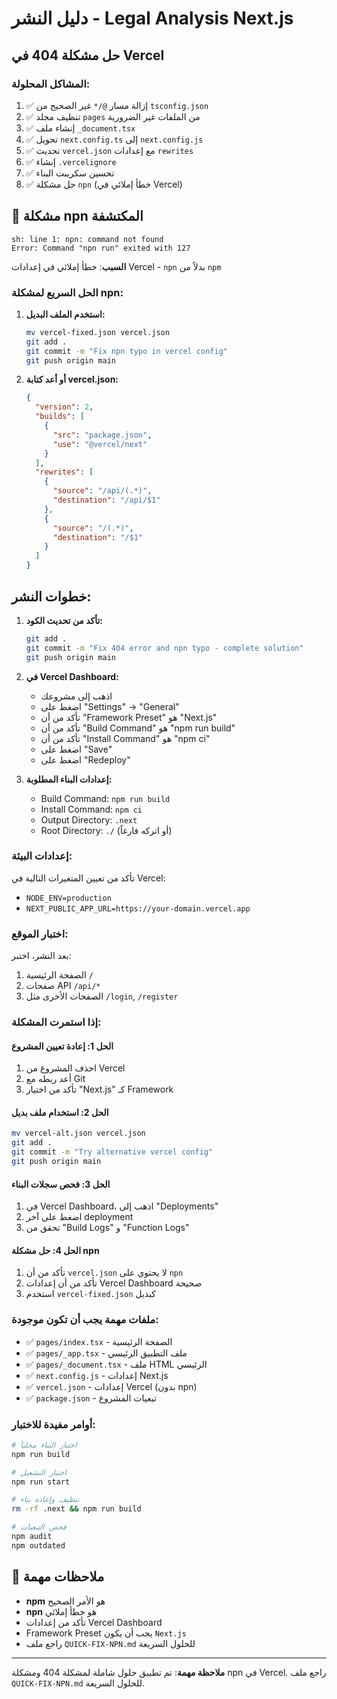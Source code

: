 # دليل النشر - Legal Analysis Next.js

## حل مشكلة 404 في Vercel

### المشاكل المحلولة:

1. ✅ إزالة مسار `@/*` غير الصحيح من `tsconfig.json`
2. ✅ تنظيف مجلد `pages` من الملفات غير الضرورية
3. ✅ إنشاء ملف `_document.tsx`
4. ✅ تحويل `next.config.ts` إلى `next.config.js`
5. ✅ تحديث `vercel.json` مع إعدادات `rewrites`
6. ✅ إنشاء `.vercelignore`
7. ✅ تحسين سكريبت البناء
8. ✅ حل مشكلة `npn` (خطأ إملائي في Vercel)

## 🚨 مشكلة npn المكتشفة

```
sh: line 1: npn: command not found
Error: Command "npn run" exited with 127
```

**السبب**: خطأ إملائي في إعدادات Vercel - `npn` بدلاً من `npm`

### الحل السريع لمشكلة npn:

1. **استخدم الملف البديل:**
   ```bash
   mv vercel-fixed.json vercel.json
   git add .
   git commit -m "Fix npn typo in vercel config"
   git push origin main
   ```

2. **أو أعد كتابة vercel.json:**
   ```json
   {
     "version": 2,
     "builds": [
       {
         "src": "package.json",
         "use": "@vercel/next"
       }
     ],
     "rewrites": [
       {
         "source": "/api/(.*)",
         "destination": "/api/$1"
       },
       {
         "source": "/(.*)",
         "destination": "/$1"
       }
     ]
   }
   ```

## خطوات النشر:

1. **تأكد من تحديث الكود:**
   ```bash
   git add .
   git commit -m "Fix 404 error and npn typo - complete solution"
   git push origin main
   ```

2. **في Vercel Dashboard:**
   - اذهب إلى مشروعك
   - اضغط على "Settings" → "General"
   - تأكد من أن "Framework Preset" هو "Next.js"
   - تأكد من أن "Build Command" هو "npm run build"
   - تأكد من أن "Install Command" هو "npm ci"
   - اضغط على "Save"
   - اضغط على "Redeploy"

3. **إعدادات البناء المطلوبة:**
   - Build Command: `npm run build`
   - Install Command: `npm ci`
   - Output Directory: `.next`
   - Root Directory: `./` (أو اتركه فارغاً)

### إعدادات البيئة:

تأكد من تعيين المتغيرات التالية في Vercel:
- `NODE_ENV=production`
- `NEXT_PUBLIC_APP_URL=https://your-domain.vercel.app`

### اختبار الموقع:

بعد النشر، اختبر:
1. الصفحة الرئيسية `/`
2. صفحات API `/api/*`
3. الصفحات الأخرى مثل `/login`, `/register`

### إذا استمرت المشكلة:

#### الحل 1: إعادة تعيين المشروع
1. احذف المشروع من Vercel
2. أعد ربطه مع Git
3. تأكد من اختيار "Next.js" كـ Framework

#### الحل 2: استخدام ملف بديل
```bash
mv vercel-alt.json vercel.json
git add .
git commit -m "Try alternative vercel config"
git push origin main
```

#### الحل 3: فحص سجلات البناء
1. في Vercel Dashboard، اذهب إلى "Deployments"
2. اضغط على آخر deployment
3. تحقق من "Build Logs" و "Function Logs"

#### الحل 4: حل مشكلة npn
1. تأكد من أن `vercel.json` لا يحتوي على `npn`
2. تأكد من أن إعدادات Vercel Dashboard صحيحة
3. استخدم `vercel-fixed.json` كبديل

### ملفات مهمة يجب أن تكون موجودة:

- ✅ `pages/index.tsx` - الصفحة الرئيسية
- ✅ `pages/_app.tsx` - ملف التطبيق الرئيسي
- ✅ `pages/_document.tsx` - ملف HTML الرئيسي
- ✅ `next.config.js` - إعدادات Next.js
- ✅ `vercel.json` - إعدادات Vercel (بدون npn)
- ✅ `package.json` - تبعيات المشروع

### أوامر مفيدة للاختبار:

```bash
# اختبار البناء محلياً
npm run build

# اختبار التشغيل
npm run start

# تنظيف وإعادة بناء
rm -rf .next && npm run build

# فحص التبعيات
npm audit
npm outdated
```

## 📝 ملاحظات مهمة

- **npm** هو الأمر الصحيح
- **npn** هو خطأ إملائي
- تأكد من إعدادات Vercel Dashboard
- Framework Preset يجب أن يكون `Next.js`
- راجع ملف `QUICK-FIX-NPN.md` للحلول السريعة

---

**ملاحظة مهمة**: تم تطبيق حلول شاملة لمشكلة 404 ومشكلة npn في Vercel. راجع ملف `QUICK-FIX-NPN.md` للحلول السريعة. 